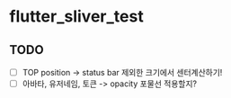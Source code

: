 # flutter_sliver_test
## TODO
- [ ] TOP position -> status bar 제외한 크기에서 센터계산하기!
- [ ] 아바타, 유저네임, 토큰 -> opacity 포물선 적용할지?